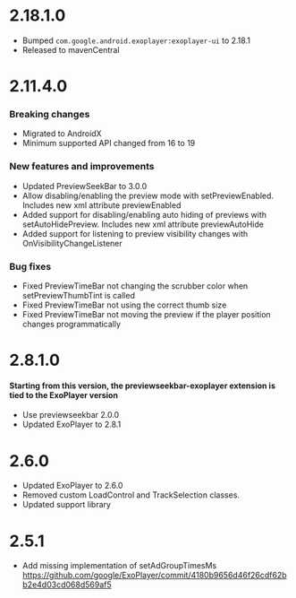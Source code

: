 # 2.18.1.0

- Bumped `com.google.android.exoplayer:exoplayer-ui` to 2.18.1
- Released to mavenCentral

# 2.11.4.0

### Breaking changes

- Migrated to AndroidX
- Minimum supported API changed from 16 to 19

### New features and improvements

- Updated PreviewSeekBar to 3.0.0
- Allow disabling/enabling the preview mode with setPreviewEnabled. Includes new xml attribute previewEnabled
- Added support for disabling/enabling auto hiding of previews with setAutoHidePreview. Includes new xml attribute previewAutoHide
- Added support for listening to preview visibility changes with OnVisibilityChangeListener

### Bug fixes

- Fixed PreviewTimeBar not changing the scrubber color when setPreviewThumbTint is called
- Fixed PreviewTimeBar not using the correct thumb size
- Fixed PreviewTimeBar not moving the preview if the player position changes programmatically

# 2.8.1.0

#### Starting from this version, the previewseekbar-exoplayer extension is tied to the ExoPlayer version

- Use previewseekbar 2.0.0
- Updated ExoPlayer to 2.8.1


# 2.6.0

- Updated ExoPlayer to 2.6.0
- Removed custom LoadControl and TrackSelection classes.
- Updated support library

# 2.5.1

- Add missing implementation of setAdGroupTimesMs https://github.com/google/ExoPlayer/commit/4180b9656d46f26cdf62bb2e4d03cd068d569af5
